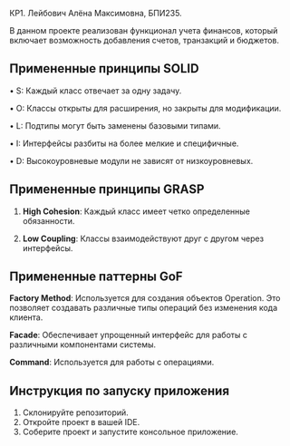 КР1. Лейбович Алёна Максимовна, БПИ235.

В данном проекте реализован функционал учета финансов, который включает возможность добавления счетов, транзакций и бюджетов. 

## Примененные принципы SOLID

• S: Каждый класс отвечает за одну задачу.
  
• O: Классы открыты для расширения, но закрыты для модификации.

• L: Подтипы могут быть заменены базовыми типами.

• I: Интерфейсы разбиты на более мелкие и специфичные.

• D: Высокоуровневые модули не зависят от низкоуровневых.

## Примененные принципы GRASP

1. **High Cohesion**: Каждый класс имеет четко определенные обязанности.

2. **Low Coupling**: Классы взаимодействуют друг с другом через интерфейсы.

## Примененные паттерны GoF

**Factory Method**: Используется для создания объектов Operation. Это позволяет создавать различные типы операций без изменения кода клиента.

**Facade**: Обеспечивает упрощенный интерфейс для работы с различными компонентами системы.

**Command**: Используется для работы с операциями.
   
## Инструкция по запуску приложения

1. Склонируйте репозиторий.
2. Откройте проект в вашей IDE.
3. Соберите проект и запустите консольное приложение.
